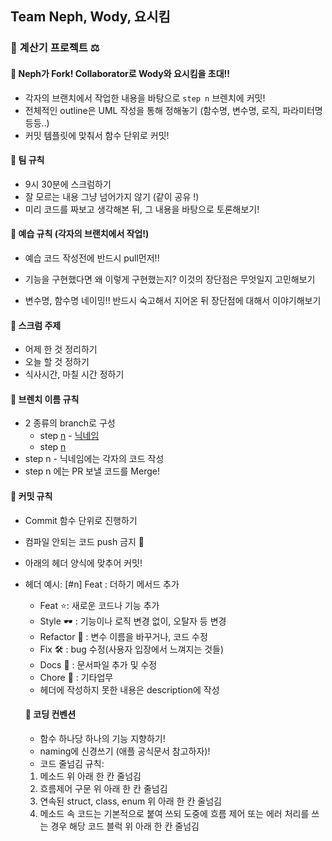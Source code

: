 ## Team Neph, Wody, 요시킴



### 📱 계산기 프로젝트 ⚖️



#### :seedling: Neph가 Fork! Collaborator로 Wody와 요시킴을 초대!!

- 각자의 브랜치에서 작업한 내용을 바탕으로 `step n` 브렌치에 커밋!
- 전체적인 outline은 UML 작성을 통해 정해놓기 (함수명, 변수명, 로직, 파라미터명 등등..)
- 커밋 템플릿에 맞춰서 함수 단위로 커밋!



#### :seedling: 팀 규칙

- 9시 30분에 스크럼하기
- 잘 모르는 내용 그냥 넘어가지 않기 (같이 공유 !)
- 미리 코드를 짜보고 생각해본 뒤, 그 내용을 바탕으로 토론해보기!



#### 🌱 예습 규칙 (각자의 브랜치에서 작업!)

- 예습 코드 작성전에 반드시 pull먼저!!

- 기능을 구현했다면 왜 이렇게 구현했는지? 이것의 장단점은 무엇일지 고민해보기
- 변수명, 함수명 네이밍!! 반드시 숙고해서 지어온 뒤 장단점에 대해서 이야기해보기




#### :seedling: 스크럼 주제

- 어제 한 것 정리하기
- 오늘 할 것 정하기
- 식사시간, 마칠 시간 정하기



#### :seedling: 브렌치 이름 규칙

- 2 종류의 branch로 구성
  - step <u>n</u> - <u>닉네임</u> 
  - step <u>n</u>
- step n - 닉네임에는 각자의 코드 작성
- step n 에는 PR 보낼 코드를 Merge!



#### :seedling: 커밋 규칙

- Commit 함수 단위로 진행하기
- 컴파일 안되는 코드 push 금지 :no_entry_sign:
- 아래의 헤더 양식에 맞추어 커밋!
- 헤더 예시: [#n] Feat : 더하기 메서드 추가

    - Feat ⭐️: 새로운 코드나 기능 추가
    - Style :dark_sunglasses: : 기능이나 로직 변경 없이, 오탈자 등 변경
    - Refactor :page_facing_up: : 변수 이름을 바꾸거나, 코드 수정
    - Fix 🛠 : bug 수정(사용자 입장에서 느껴지는 것들)
    - Docs :book: : 문서파일 추가 및 수정
    - Chore 🧹 : 기타업무
  - 헤더에 작성하지 못한 내용은 description에 작성



  #### :seedling: 코딩 컨벤션

  - 함수 하나당 하나의 기능 지향하기!
  - naming에 신경쓰기 (애플 공식문서 참고하자)!
  - 코드 줄넘김 규칙:
  1. 메소드 위 아래 한 칸 줄넘김
  2. 흐름제어 구문 위 아래 한 칸 줄넘김
  3. 연속된 struct, class, enum 위 아래 한 칸 줄넘김
  4. 메소드 속 코드는 기본적으로 붙여 쓰되 도중에 흐름 제어 또는 에러 처리를 쓰는 경우 해당 코드 블럭 위 아래 한 칸 줄넘김


